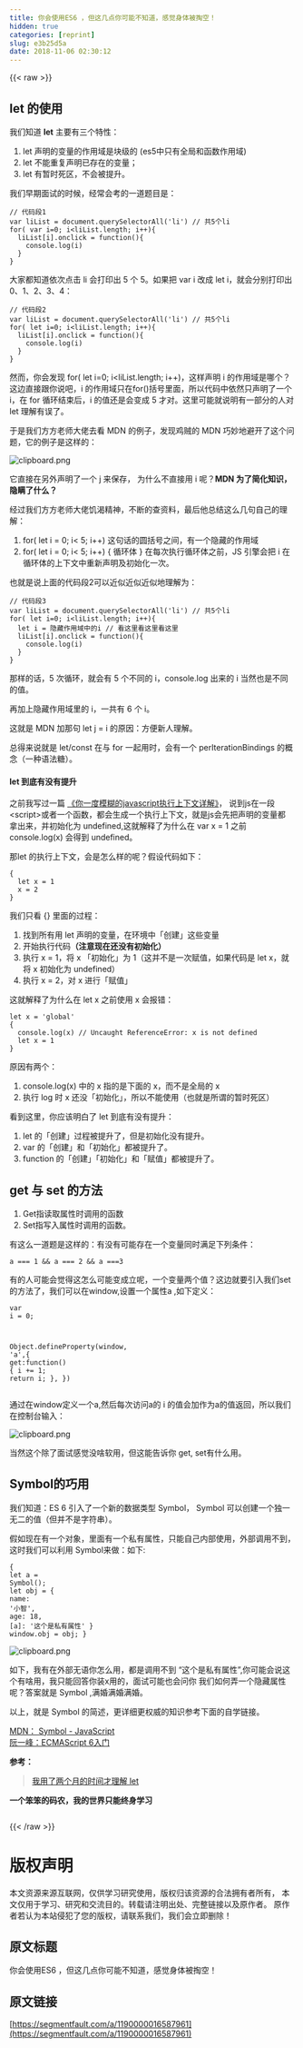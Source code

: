 ```yaml
---
title: 你会使用ES6 ，但这几点你可能不知道，感觉身体被掏空！
hidden: true
categories: [reprint]
slug: e3b25d5a
date: 2018-11-06 02:30:12
---
```


{{< raw >}}
<h2 id="articleHeader0">let &#x7684;&#x4F7F;&#x7528;</h2><p>&#x6211;&#x4EEC;&#x77E5;&#x9053; <strong>let</strong> &#x4E3B;&#x8981;&#x6709;&#x4E09;&#x4E2A;&#x7279;&#x6027;&#xFF1A;</p><ol><li>let &#x58F0;&#x660E;&#x7684;&#x53D8;&#x91CF;&#x7684;&#x4F5C;&#x7528;&#x57DF;&#x662F;&#x5757;&#x7EA7;&#x7684; (es5&#x4E2D;&#x53EA;&#x6709;&#x5168;&#x5C40;&#x548C;&#x51FD;&#x6570;&#x4F5C;&#x7528;&#x57DF;)</li><li>let &#x4E0D;&#x80FD;&#x91CD;&#x590D;&#x58F0;&#x660E;&#x5DF2;&#x5B58;&#x5728;&#x7684;&#x53D8;&#x91CF;&#xFF1B;</li><li>let &#x6709;&#x6682;&#x65F6;&#x6B7B;&#x533A;&#xFF0C;&#x4E0D;&#x4F1A;&#x88AB;&#x63D0;&#x5347;&#x3002;</li></ol><p>&#x6211;&#x4EEC;&#x65E9;&#x671F;&#x9762;&#x8BD5;&#x7684;&#x65F6;&#x5019;&#xFF0C;&#x7ECF;&#x5E38;&#x4F1A;&#x8003;&#x7684;&#x4E00;&#x9053;&#x9898;&#x76EE;&#x662F;&#xFF1A;</p><div class="widget-codetool" style="display:none"><div class="widget-codetool--inner"><span class="selectCode code-tool" data-toggle="tooltip" data-placement="top" title="" data-original-title="&#x5168;&#x9009;"></span> <span type="button" class="copyCode code-tool" data-toggle="tooltip" data-placement="top" data-clipboard-text="// &#x4EE3;&#x7801;&#x6BB5;1
var liList = document.querySelectorAll(&apos;li&apos;) // &#x5171;5&#x4E2A;li
for( var i=0; i&lt;liList.length; i++){
  liList[i].onclick = function(){
    console.log(i)
  }
}
" title="" data-original-title="&#x590D;&#x5236;"></span> <span type="button" class="saveToNote code-tool" data-toggle="tooltip" data-placement="top" title="" data-original-title="&#x653E;&#x8FDB;&#x7B14;&#x8BB0;"></span></div></div><pre class="hljs javascript"><code><span class="hljs-comment">// &#x4EE3;&#x7801;&#x6BB5;1</span>
<span class="hljs-keyword">var</span> liList = <span class="hljs-built_in">document</span>.querySelectorAll(<span class="hljs-string">&apos;li&apos;</span>) <span class="hljs-comment">// &#x5171;5&#x4E2A;li</span>
<span class="hljs-keyword">for</span>( <span class="hljs-keyword">var</span> i=<span class="hljs-number">0</span>; i&lt;liList.length; i++){
  liList[i].onclick = <span class="hljs-function"><span class="hljs-keyword">function</span>(<span class="hljs-params"></span>)</span>{
    <span class="hljs-built_in">console</span>.log(i)
  }
}
</code></pre><p>&#x5927;&#x5BB6;&#x90FD;&#x77E5;&#x9053;&#x4F9D;&#x6B21;&#x70B9;&#x51FB; li &#x4F1A;&#x6253;&#x5370;&#x51FA; 5 &#x4E2A; 5&#x3002;&#x5982;&#x679C;&#x628A; var i &#x6539;&#x6210; let i&#xFF0C;&#x5C31;&#x4F1A;&#x5206;&#x522B;&#x6253;&#x5370;&#x51FA; 0&#x3001;1&#x3001;2&#x3001;3&#x3001;4&#xFF1A;</p><div class="widget-codetool" style="display:none"><div class="widget-codetool--inner"><span class="selectCode code-tool" data-toggle="tooltip" data-placement="top" title="" data-original-title="&#x5168;&#x9009;"></span> <span type="button" class="copyCode code-tool" data-toggle="tooltip" data-placement="top" data-clipboard-text="// &#x4EE3;&#x7801;&#x6BB5;2
var liList = document.querySelectorAll(&apos;li&apos;) // &#x5171;5&#x4E2A;li
for( let i=0; i&lt;liList.length; i++){
  liList[i].onclick = function(){
    console.log(i)
  }
}
" title="" data-original-title="&#x590D;&#x5236;"></span> <span type="button" class="saveToNote code-tool" data-toggle="tooltip" data-placement="top" title="" data-original-title="&#x653E;&#x8FDB;&#x7B14;&#x8BB0;"></span></div></div><pre class="hljs javascript"><code><span class="hljs-comment">// &#x4EE3;&#x7801;&#x6BB5;2</span>
<span class="hljs-keyword">var</span> liList = <span class="hljs-built_in">document</span>.querySelectorAll(<span class="hljs-string">&apos;li&apos;</span>) <span class="hljs-comment">// &#x5171;5&#x4E2A;li</span>
<span class="hljs-keyword">for</span>( <span class="hljs-keyword">let</span> i=<span class="hljs-number">0</span>; i&lt;liList.length; i++){
  liList[i].onclick = <span class="hljs-function"><span class="hljs-keyword">function</span>(<span class="hljs-params"></span>)</span>{
    <span class="hljs-built_in">console</span>.log(i)
  }
}
</code></pre><p>&#x7136;&#x800C;&#xFF0C;&#x4F60;&#x4F1A;&#x53D1;&#x73B0; for( let i=0; i&lt;liList.length; i++)&#xFF0C;&#x8FD9;&#x6837;&#x58F0;&#x660E; i &#x7684;&#x4F5C;&#x7528;&#x57DF;&#x662F;&#x54EA;&#x4E2A;&#xFF1F;&#x8FD9;&#x8FB9;&#x76F4;&#x63A5;&#x8DDF;&#x4F60;&#x8BF4;&#x5427;&#xFF0C;i &#x7684;&#x4F5C;&#x7528;&#x57DF;&#x53EA;&#x5728;for()&#x62EC;&#x53F7;&#x91CC;&#x9762;&#xFF0C;&#x6240;&#x4EE5;&#x4EE3;&#x7801;&#x4E2D;&#x4F9D;&#x7136;&#x53EA;&#x58F0;&#x660E;&#x4E86;&#x4E00;&#x4E2A; i&#xFF0C;&#x5728; for &#x5FAA;&#x73AF;&#x7ED3;&#x675F;&#x540E;&#xFF0C;i &#x7684;&#x503C;&#x8FD8;&#x662F;&#x4F1A;&#x53D8;&#x6210; 5 &#x624D;&#x5BF9;&#x3002;&#x8FD9;&#x91CC;&#x53EF;&#x80FD;&#x5C31;&#x8BF4;&#x660E;&#x6709;&#x4E00;&#x90E8;&#x5206;&#x7684;&#x4EBA;&#x5BF9; let &#x7406;&#x89E3;&#x6709;&#x8BEF;&#x4E86;&#x3002;</p><p>&#x4E8E;&#x662F;&#x6211;&#x4EEC;&#x65B9;&#x65B9;&#x8001;&#x5E08;&#x5927;&#x4F6C;&#x53BB;&#x770B; MDN &#x7684;&#x4F8B;&#x5B50;&#xFF0C;&#x53D1;&#x73B0;&#x9E21;&#x8D3C;&#x7684; MDN &#x5DE7;&#x5999;&#x5730;&#x907F;&#x5F00;&#x4E86;&#x8FD9;&#x4E2A;&#x95EE;&#x9898;&#xFF0C;&#x5B83;&#x7684;&#x4F8B;&#x5B50;&#x662F;&#x8FD9;&#x6837;&#x7684;&#xFF1A;</p><p><span class="img-wrap"><img data-src="/img/bVbhGY2?w=720&amp;h=348" src="https://static.alili.tech/img/bVbhGY2?w=720&amp;h=348" alt="clipboard.png" title="clipboard.png" style="cursor:pointer;display:inline"></span></p><p>&#x5B83;&#x76F4;&#x63A5;&#x5728;&#x53E6;&#x5916;&#x58F0;&#x660E;&#x4E86;&#x4E00;&#x4E2A; j &#x6765;&#x4FDD;&#x5B58;&#xFF0C; &#x4E3A;&#x4EC0;&#x4E48;&#x4E0D;&#x76F4;&#x63A5;&#x7528; i &#x5462;&#xFF1F;<strong>MDN &#x4E3A;&#x4E86;&#x7B80;&#x5316;&#x77E5;&#x8BC6;&#xFF0C;&#x9690;&#x7792;&#x4E86;&#x4EC0;&#x4E48;&#xFF1F;</strong></p><p>&#x7ECF;&#x8FC7;&#x6211;&#x4EEC;&#x65B9;&#x65B9;&#x8001;&#x5E08;&#x5927;&#x4F6C;&#x9965;&#x6E34;&#x7CBE;&#x795E;&#xFF0C;&#x4E0D;&#x65AD;&#x7684;&#x67E5;&#x8D44;&#x6599;&#xFF0C;&#x6700;&#x540E;&#x4ED6;&#x603B;&#x7ED3;&#x8FD9;&#x4E48;&#x51E0;&#x53E5;&#x81EA;&#x5DF1;&#x7684;&#x7406;&#x89E3;&#xFF1A;</p><ol><li>for( let i = 0; i&lt; 5; i++) &#x8FD9;&#x53E5;&#x8BDD;&#x7684;&#x5706;&#x62EC;&#x53F7;&#x4E4B;&#x95F4;&#xFF0C;&#x6709;&#x4E00;&#x4E2A;&#x9690;&#x85CF;&#x7684;&#x4F5C;&#x7528;&#x57DF;</li><li>for( let i = 0; i&lt; 5; i++) { &#x5FAA;&#x73AF;&#x4F53; } &#x5728;&#x6BCF;&#x6B21;&#x6267;&#x884C;&#x5FAA;&#x73AF;&#x4F53;&#x4E4B;&#x524D;&#xFF0C;JS &#x5F15;&#x64CE;&#x4F1A;&#x628A; i &#x5728;&#x5FAA;&#x73AF;&#x4F53;&#x7684;&#x4E0A;&#x4E0B;&#x6587;&#x4E2D;&#x91CD;&#x65B0;&#x58F0;&#x660E;&#x53CA;&#x521D;&#x59CB;&#x5316;&#x4E00;&#x6B21;&#x3002;</li></ol><p>&#x4E5F;&#x5C31;&#x662F;&#x8BF4;&#x4E0A;&#x9762;&#x7684;&#x4EE3;&#x7801;&#x6BB5;2&#x53EF;&#x4EE5;&#x8FD1;&#x4F3C;&#x8FD1;&#x4F3C;&#x8FD1;&#x4F3C;&#x5730;&#x7406;&#x89E3;&#x4E3A;&#xFF1A;</p><div class="widget-codetool" style="display:none"><div class="widget-codetool--inner"><span class="selectCode code-tool" data-toggle="tooltip" data-placement="top" title="" data-original-title="&#x5168;&#x9009;"></span> <span type="button" class="copyCode code-tool" data-toggle="tooltip" data-placement="top" data-clipboard-text="// &#x4EE3;&#x7801;&#x6BB5;3
var liList = document.querySelectorAll(&apos;li&apos;) // &#x5171;5&#x4E2A;li
for( let i=0; i&lt;liList.length; i++){
  let i = &#x9690;&#x85CF;&#x4F5C;&#x7528;&#x57DF;&#x4E2D;&#x7684;i // &#x770B;&#x8FD9;&#x91CC;&#x770B;&#x8FD9;&#x91CC;&#x770B;&#x8FD9;&#x91CC;
  liList[i].onclick = function(){
    console.log(i)
  }
}" title="" data-original-title="&#x590D;&#x5236;"></span> <span type="button" class="saveToNote code-tool" data-toggle="tooltip" data-placement="top" title="" data-original-title="&#x653E;&#x8FDB;&#x7B14;&#x8BB0;"></span></div></div><pre class="hljs stylus"><code><span class="hljs-comment">// &#x4EE3;&#x7801;&#x6BB5;3</span>
<span class="hljs-selector-tag">var</span> liList = document.querySelectorAll(<span class="hljs-string">&apos;li&apos;</span>) <span class="hljs-comment">// &#x5171;5&#x4E2A;li</span>
<span class="hljs-function"><span class="hljs-title">for</span><span class="hljs-params">( let i=<span class="hljs-number">0</span>; i&lt;liList.length; i++)</span></span>{
  let <span class="hljs-selector-tag">i</span> = &#x9690;&#x85CF;&#x4F5C;&#x7528;&#x57DF;&#x4E2D;&#x7684;<span class="hljs-selector-tag">i</span> <span class="hljs-comment">// &#x770B;&#x8FD9;&#x91CC;&#x770B;&#x8FD9;&#x91CC;&#x770B;&#x8FD9;&#x91CC;</span>
  liList[i]<span class="hljs-selector-class">.onclick</span> = function(){
    console.log(i)
  }
}</code></pre><p>&#x90A3;&#x6837;&#x7684;&#x8BDD;&#xFF0C;5 &#x6B21;&#x5FAA;&#x73AF;&#xFF0C;&#x5C31;&#x4F1A;&#x6709; 5 &#x4E2A;&#x4E0D;&#x540C;&#x7684; i&#xFF0C;console.log &#x51FA;&#x6765;&#x7684; i &#x5F53;&#x7136;&#x4E5F;&#x662F;&#x4E0D;&#x540C;&#x7684;&#x503C;&#x3002;</p><p>&#x518D;&#x52A0;&#x4E0A;&#x9690;&#x85CF;&#x4F5C;&#x7528;&#x57DF;&#x91CC;&#x7684; i&#xFF0C;&#x4E00;&#x5171;&#x6709; 6 &#x4E2A; i&#x3002;</p><p>&#x8FD9;&#x5C31;&#x662F; MDN &#x52A0;&#x90A3;&#x53E5; let j = i &#x7684;&#x539F;&#x56E0;&#xFF1A;&#x65B9;&#x4FBF;&#x65B0;&#x4EBA;&#x7406;&#x89E3;&#x3002;</p><p>&#x603B;&#x5F97;&#x6765;&#x8BF4;&#x5C31;&#x662F; let/const &#x5728;&#x4E0E; for &#x4E00;&#x8D77;&#x7528;&#x65F6;&#xFF0C;&#x4F1A;&#x6709;&#x4E00;&#x4E2A; perIterationBindings &#x7684;&#x6982;&#x5FF5;&#xFF08;&#x4E00;&#x79CD;&#x8BED;&#x6CD5;&#x7CD6;&#xFF09;&#x3002;</p><h4>let &#x5230;&#x5E95;&#x6709;&#x6CA1;&#x6709;&#x63D0;&#x5347;</h4><p>&#x4E4B;&#x524D;&#x6211;&#x5199;&#x8FC7;&#x4E00;&#x7BC7; <a href="https://segmentfault.com/a/1190000014856034">&#x300A;&#x4F60;&#x4E00;&#x5EA6;&#x6A21;&#x7CCA;&#x7684;javascript&#x6267;&#x884C;&#x4E0A;&#x4E0B;&#x6587;&#x8BE6;&#x89E3;&#x300B;</a>&#xFF0C; &#x8BF4;&#x5230;js&#x5728;&#x4E00;&#x6BB5;&lt;script&gt;&#x6216;&#x8005;&#x4E00;&#x4E2A;&#x51FD;&#x6570;&#xFF0C;&#x90FD;&#x4F1A;&#x751F;&#x6210;&#x4E00;&#x4E2A;&#x6267;&#x884C;&#x4E0A;&#x4E0B;&#x6587;&#xFF0C;&#x5C31;&#x662F;js&#x4F1A;&#x5148;&#x628A;&#x58F0;&#x660E;&#x7684;&#x53D8;&#x91CF;&#x90FD; &#x62FF;&#x51FA;&#x6765;&#xFF0C;&#x5E76;&#x521D;&#x59CB;&#x5316;&#x4E3A; undefined,&#x8FD9;&#x5C31;&#x89E3;&#x91CA;&#x4E86;&#x4E3A;&#x4EC0;&#x4E48;&#x5728; var x = 1 &#x4E4B;&#x524D; console.log(x) &#x4F1A;&#x5F97;&#x5230; undefined&#x3002;</p><p>&#x90A3;let &#x7684;&#x6267;&#x884C;&#x4E0A;&#x4E0B;&#x6587;&#xFF0C;&#x4F1A;&#x662F;&#x600E;&#x4E48;&#x6837;&#x7684;&#x5462;&#xFF1F;&#x5047;&#x8BBE;&#x4EE3;&#x7801;&#x5982;&#x4E0B;&#xFF1A;</p><div class="widget-codetool" style="display:none"><div class="widget-codetool--inner"><span class="selectCode code-tool" data-toggle="tooltip" data-placement="top" title="" data-original-title="&#x5168;&#x9009;"></span> <span type="button" class="copyCode code-tool" data-toggle="tooltip" data-placement="top" data-clipboard-text="{
  let x = 1
  x = 2
}" title="" data-original-title="&#x590D;&#x5236;"></span> <span type="button" class="saveToNote code-tool" data-toggle="tooltip" data-placement="top" title="" data-original-title="&#x653E;&#x8FDB;&#x7B14;&#x8BB0;"></span></div></div><pre class="hljs nix"><code>{
  <span class="hljs-keyword">let</span> <span class="hljs-attr">x</span> = <span class="hljs-number">1</span>
  <span class="hljs-attr">x</span> = <span class="hljs-number">2</span>
}</code></pre><p>&#x6211;&#x4EEC;&#x53EA;&#x770B; {} &#x91CC;&#x9762;&#x7684;&#x8FC7;&#x7A0B;&#xFF1A;</p><ol><li>&#x627E;&#x5230;&#x6240;&#x6709;&#x7528; let &#x58F0;&#x660E;&#x7684;&#x53D8;&#x91CF;&#xFF0C;&#x5728;&#x73AF;&#x5883;&#x4E2D;&#x300C;&#x521B;&#x5EFA;&#x300D;&#x8FD9;&#x4E9B;&#x53D8;&#x91CF;</li><li>&#x5F00;&#x59CB;&#x6267;&#x884C;&#x4EE3;&#x7801;<strong>&#xFF08;&#x6CE8;&#x610F;&#x73B0;&#x5728;&#x8FD8;&#x6CA1;&#x6709;&#x521D;&#x59CB;&#x5316;&#xFF09;</strong></li><li>&#x6267;&#x884C; x = 1&#xFF0C;&#x5C06; x &#x300C;&#x521D;&#x59CB;&#x5316;&#x300D;&#x4E3A; 1&#xFF08;&#x8FD9;&#x5E76;&#x4E0D;&#x662F;&#x4E00;&#x6B21;&#x8D4B;&#x503C;&#xFF0C;&#x5982;&#x679C;&#x4EE3;&#x7801;&#x662F; let x&#xFF0C;&#x5C31;&#x5C06; x &#x521D;&#x59CB;&#x5316;&#x4E3A; undefined&#xFF09;</li><li>&#x6267;&#x884C; x = 2&#xFF0C;&#x5BF9; x &#x8FDB;&#x884C;&#x300C;&#x8D4B;&#x503C;&#x300D;</li></ol><p>&#x8FD9;&#x5C31;&#x89E3;&#x91CA;&#x4E86;&#x4E3A;&#x4EC0;&#x4E48;&#x5728; let x &#x4E4B;&#x524D;&#x4F7F;&#x7528; x &#x4F1A;&#x62A5;&#x9519;&#xFF1A;</p><div class="widget-codetool" style="display:none"><div class="widget-codetool--inner"><span class="selectCode code-tool" data-toggle="tooltip" data-placement="top" title="" data-original-title="&#x5168;&#x9009;"></span> <span type="button" class="copyCode code-tool" data-toggle="tooltip" data-placement="top" data-clipboard-text="let x = &apos;global&apos;
{
  console.log(x) // Uncaught ReferenceError: x is not defined
  let x = 1
}
" title="" data-original-title="&#x590D;&#x5236;"></span> <span type="button" class="saveToNote code-tool" data-toggle="tooltip" data-placement="top" title="" data-original-title="&#x653E;&#x8FDB;&#x7B14;&#x8BB0;"></span></div></div><pre class="hljs javascript"><code><span class="hljs-keyword">let</span> x = <span class="hljs-string">&apos;global&apos;</span>
{
  <span class="hljs-built_in">console</span>.log(x) <span class="hljs-comment">// Uncaught ReferenceError: x is not defined</span>
  <span class="hljs-keyword">let</span> x = <span class="hljs-number">1</span>
}
</code></pre><p>&#x539F;&#x56E0;&#x6709;&#x4E24;&#x4E2A;&#xFF1A;</p><ol><li>console.log(x) &#x4E2D;&#x7684; x &#x6307;&#x7684;&#x662F;&#x4E0B;&#x9762;&#x7684; x&#xFF0C;&#x800C;&#x4E0D;&#x662F;&#x5168;&#x5C40;&#x7684; x</li><li>&#x6267;&#x884C; log &#x65F6; x &#x8FD8;&#x6CA1;&#x300C;&#x521D;&#x59CB;&#x5316;&#x300D;&#xFF0C;&#x6240;&#x4EE5;&#x4E0D;&#x80FD;&#x4F7F;&#x7528;&#xFF08;&#x4E5F;&#x5C31;&#x662F;&#x6240;&#x8C13;&#x7684;&#x6682;&#x65F6;&#x6B7B;&#x533A;&#xFF09;</li></ol><p>&#x770B;&#x5230;&#x8FD9;&#x91CC;&#xFF0C;&#x4F60;&#x5E94;&#x8BE5;&#x660E;&#x767D;&#x4E86; let &#x5230;&#x5E95;&#x6709;&#x6CA1;&#x6709;&#x63D0;&#x5347;&#xFF1A;</p><ol><li>let &#x7684;&#x300C;&#x521B;&#x5EFA;&#x300D;&#x8FC7;&#x7A0B;&#x88AB;&#x63D0;&#x5347;&#x4E86;&#xFF0C;&#x4F46;&#x662F;&#x521D;&#x59CB;&#x5316;&#x6CA1;&#x6709;&#x63D0;&#x5347;&#x3002;</li><li>var &#x7684;&#x300C;&#x521B;&#x5EFA;&#x300D;&#x548C;&#x300C;&#x521D;&#x59CB;&#x5316;&#x300D;&#x90FD;&#x88AB;&#x63D0;&#x5347;&#x4E86;&#x3002;</li><li>function &#x7684;&#x300C;&#x521B;&#x5EFA;&#x300D;&#x300C;&#x521D;&#x59CB;&#x5316;&#x300D;&#x548C;&#x300C;&#x8D4B;&#x503C;&#x300D;&#x90FD;&#x88AB;&#x63D0;&#x5347;&#x4E86;&#x3002;</li></ol><h2 id="articleHeader1">get &#x4E0E; set &#x7684;&#x65B9;&#x6CD5;</h2><ol><li>Get&#x6307;&#x8BFB;&#x53D6;&#x5C5E;&#x6027;&#x65F6;&#x8C03;&#x7528;&#x7684;&#x51FD;&#x6570;</li><li>Set&#x6307;&#x5199;&#x5165;&#x5C5E;&#x6027;&#x65F6;&#x8C03;&#x7528;&#x7684;&#x51FD;&#x6570;&#x3002;</li></ol><p>&#x6709;&#x8FD9;&#x4E48;&#x4E00;&#x9053;&#x9898;&#x662F;&#x8FD9;&#x6837;&#x7684;&#xFF1A;&#x6709;&#x6CA1;&#x6709;&#x53EF;&#x80FD;&#x5B58;&#x5728;&#x4E00;&#x4E2A;&#x53D8;&#x91CF;&#x540C;&#x65F6;&#x6EE1;&#x8DB3;&#x4E0B;&#x5217;&#x6761;&#x4EF6;&#xFF1A;</p><div class="widget-codetool" style="display:none"><div class="widget-codetool--inner"><span class="selectCode code-tool" data-toggle="tooltip" data-placement="top" title="" data-original-title="&#x5168;&#x9009;"></span> <span type="button" class="copyCode code-tool" data-toggle="tooltip" data-placement="top" data-clipboard-text="a === 1 &amp;&amp; a === 2 &amp;&amp; a ===3
" title="" data-original-title="&#x590D;&#x5236;"></span> <span type="button" class="saveToNote code-tool" data-toggle="tooltip" data-placement="top" title="" data-original-title="&#x653E;&#x8FDB;&#x7B14;&#x8BB0;"></span></div></div><pre class="hljs lsl"><code>a === <span class="hljs-number">1</span> &amp;&amp; a === <span class="hljs-number">2</span> &amp;&amp; a ===<span class="hljs-number">3</span>
</code></pre><p>&#x6709;&#x7684;&#x4EBA;&#x53EF;&#x80FD;&#x4F1A;&#x89C9;&#x5F97;&#x8FD9;&#x600E;&#x4E48;&#x53EF;&#x80FD;&#x53D8;&#x6210;&#x7ACB;&#x5462;&#xFF0C;&#x4E00;&#x4E2A;&#x53D8;&#x91CF;&#x4E24;&#x4E2A;&#x503C;&#xFF1F;&#x8FD9;&#x8FB9;&#x5C31;&#x8981;&#x5F15;&#x5165;&#x6211;&#x4EEC;set&#x7684;&#x65B9;&#x6CD5;&#x4E86;&#xFF0C;&#x6211;&#x4EEC;&#x53EF;&#x4EE5;&#x5728;window,&#x8BBE;&#x7F6E;&#x4E00;&#x4E2A;&#x5C5E;&#x6027;a ,&#x5982;&#x4E0B;&#x5B9A;&#x4E49;&#xFF1A;</p><div class="widget-codetool" style="display:none"><div class="widget-codetool--inner"><span class="selectCode code-tool" data-toggle="tooltip" data-placement="top" title="" data-original-title="&#x5168;&#x9009;"></span> <span type="button" class="copyCode code-tool" data-toggle="tooltip" data-placement="top" data-clipboard-text="var i = 0;

Object.defineProperty(window, &apos;a&apos;,{
    get:function() {
        i += 1;
        return i;
    },
})
" title="" data-original-title="&#x590D;&#x5236;"></span> <span type="button" class="saveToNote code-tool" data-toggle="tooltip" data-placement="top" title="" data-original-title="&#x653E;&#x8FDB;&#x7B14;&#x8BB0;"></span></div></div><pre class="hljs javascript"><code><span class="hljs-keyword">var</span> i = <span class="hljs-number">0</span>;

<span class="hljs-built_in">Object</span>.defineProperty(<span class="hljs-built_in">window</span>, <span class="hljs-string">&apos;a&apos;</span>,{
    <span class="hljs-attr">get</span>:<span class="hljs-function"><span class="hljs-keyword">function</span>(<span class="hljs-params"></span>) </span>{
        i += <span class="hljs-number">1</span>;
        <span class="hljs-keyword">return</span> i;
    },
})
</code></pre><p>&#x901A;&#x8FC7;&#x5728;window&#x5B9A;&#x4E49;&#x4E00;&#x4E2A;a,&#x7136;&#x540E;&#x6BCF;&#x6B21;&#x8BBF;&#x95EE;a&#x7684; i &#x7684;&#x503C;&#x4F1A;&#x52A0;&#x4F5C;&#x4E3A;a&#x7684;&#x503C;&#x8FD4;&#x56DE;&#xFF0C;&#x6240;&#x4EE5;&#x6211;&#x4EEC;&#x5728;&#x63A7;&#x5236;&#x53F0;&#x8F93;&#x5165;&#xFF1A;</p><p><span class="img-wrap"><img data-src="/img/bVbhI3M?w=542&amp;h=108" src="https://static.alili.tech/img/bVbhI3M?w=542&amp;h=108" alt="clipboard.png" title="clipboard.png" style="cursor:pointer"></span></p><p>&#x5F53;&#x7136;&#x8FD9;&#x4E2A;&#x9664;&#x4E86;&#x9762;&#x8BD5;&#x611F;&#x89C9;&#x6CA1;&#x5565;&#x8F6F;&#x7528;&#xFF0C;&#x4F46;&#x8FD9;&#x80FD;&#x544A;&#x8BC9;&#x4F60; get, set&#x6709;&#x4EC0;&#x4E48;&#x7528;&#x3002;</p><h2 id="articleHeader2">Symbol&#x7684;&#x5DE7;&#x7528;</h2><p>&#x6211;&#x4EEC;&#x77E5;&#x9053;&#xFF1A;ES 6 &#x5F15;&#x5165;&#x4E86;&#x4E00;&#x4E2A;&#x65B0;&#x7684;&#x6570;&#x636E;&#x7C7B;&#x578B; Symbol&#xFF0C; Symbol &#x53EF;&#x4EE5;&#x521B;&#x5EFA;&#x4E00;&#x4E2A;&#x72EC;&#x4E00;&#x65E0;&#x4E8C;&#x7684;&#x503C;&#xFF08;&#x4F46;&#x5E76;&#x4E0D;&#x662F;&#x5B57;&#x7B26;&#x4E32;&#xFF09;&#x3002;</p><p>&#x5047;&#x5982;&#x73B0;&#x5728;&#x6709;&#x4E00;&#x4E2A;&#x5BF9;&#x8C61;&#xFF0C;&#x91CC;&#x9762;&#x6709;&#x4E00;&#x4E2A;&#x79C1;&#x6709;&#x5C5E;&#x6027;&#xFF0C;&#x53EA;&#x80FD;&#x81EA;&#x5DF1;&#x5185;&#x90E8;&#x4F7F;&#x7528;&#xFF0C;&#x5916;&#x90E8;&#x8C03;&#x7528;&#x4E0D;&#x5230;&#xFF0C;&#x8FD9;&#x65F6;&#x6211;&#x4EEC;&#x53EF;&#x4EE5;&#x5229;&#x7528; Symbol&#x6765;&#x505A;&#xFF1A;&#x5982;&#x4E0B;:</p><div class="widget-codetool" style="display:none"><div class="widget-codetool--inner"><span class="selectCode code-tool" data-toggle="tooltip" data-placement="top" title="" data-original-title="&#x5168;&#x9009;"></span> <span type="button" class="copyCode code-tool" data-toggle="tooltip" data-placement="top" data-clipboard-text="{
    let a = Symbol();
    let obj = {
        name: &apos;&#x5C0F;&#x667A;&apos;,
        age: 18,
        [a]: &apos;&#x8FD9;&#x4E2A;&#x662F;&#x79C1;&#x6709;&#x5C5E;&#x6027;&apos;
    }
    window.obj = obj;
}
" title="" data-original-title="&#x590D;&#x5236;"></span> <span type="button" class="saveToNote code-tool" data-toggle="tooltip" data-placement="top" title="" data-original-title="&#x653E;&#x8FDB;&#x7B14;&#x8BB0;"></span></div></div><pre class="hljs javascript"><code>{
    <span class="hljs-keyword">let</span> a = <span class="hljs-built_in">Symbol</span>();
    <span class="hljs-keyword">let</span> obj = {
        <span class="hljs-attr">name</span>: <span class="hljs-string">&apos;&#x5C0F;&#x667A;&apos;</span>,
        <span class="hljs-attr">age</span>: <span class="hljs-number">18</span>,
        [a]: <span class="hljs-string">&apos;&#x8FD9;&#x4E2A;&#x662F;&#x79C1;&#x6709;&#x5C5E;&#x6027;&apos;</span>
    }
    <span class="hljs-built_in">window</span>.obj = obj;
}
</code></pre><p><span class="img-wrap"><img data-src="/img/bVbhJNj?w=836&amp;h=286" src="https://static.alili.tech/img/bVbhJNj?w=836&amp;h=286" alt="clipboard.png" title="clipboard.png" style="cursor:pointer;display:inline"></span></p><p>&#x5982;&#x4E0B;&#xFF0C;&#x6211;&#x6709;&#x5728;&#x5916;&#x90E8;&#x65E0;&#x8BED;&#x4F60;&#x600E;&#x4E48;&#x7528;&#xFF0C;&#x90FD;&#x662F;&#x8C03;&#x7528;&#x4E0D;&#x5230; &#x201C;&#x8FD9;&#x4E2A;&#x662F;&#x79C1;&#x6709;&#x5C5E;&#x6027;&#x201D;,&#x4F60;&#x53EF;&#x80FD;&#x4F1A;&#x8BF4;&#x8FD9;&#x4E2A;&#x6709;&#x5565;&#x7528;&#xFF0C;&#x6211;&#x53EA;&#x80FD;&#x56DE;&#x7B54;&#x4F60;&#x88C5;x&#x7528;&#x7684;&#xFF0C;&#x9762;&#x8BD5;&#x53EF;&#x80FD;&#x4E5F;&#x4F1A;&#x95EE;&#x4F60; &#x6211;&#x4EEC;&#x5982;&#x4F55;&#x5F04;&#x4E00;&#x4E2A;&#x9690;&#x85CF;&#x5C5E;&#x6027;&#x5462;&#xFF1F;&#x7B54;&#x6848;&#x5C31;&#x662F; Symbol ,&#x6EE1;&#x5A5A;&#x6EE1;&#x5A5A;&#x6EE1;&#x5A5A;&#x3002;</p><p>&#x4EE5;&#x4E0A;&#xFF0C;&#x5C31;&#x662F; Symbol &#x7684;&#x7B80;&#x8FF0;&#xFF0C;&#x66F4;&#x8BE6;&#x7EC6;&#x66F4;&#x6743;&#x5A01;&#x7684;&#x77E5;&#x8BC6;&#x53C2;&#x8003;&#x4E0B;&#x9762;&#x7684;&#x81EA;&#x5B66;&#x94FE;&#x63A5;&#x3002;</p><p><a href="https://link.zhihu.com/?target=https://developer.mozilla.org/zh-CN/docs/Web/JavaScript/Reference/Global_Objects/Symbol" rel="nofollow noreferrer" target="_blank">MDN&#xFF1A; Symbol - JavaScript</a><br><a href="https://link.zhihu.com/?target=http://es6.ruanyifeng.com/#docs/symbol" rel="nofollow noreferrer" target="_blank">&#x962E;&#x4E00;&#x5CF0;&#xFF1A;ECMAScript 6&#x5165;&#x95E8;</a></p><p><strong>&#x53C2;&#x8003;&#xFF1A;</strong></p><blockquote><a href="https://zhuanlan.zhihu.com/p/28140450" rel="nofollow noreferrer" target="_blank">&#x6211;&#x7528;&#x4E86;&#x4E24;&#x4E2A;&#x6708;&#x7684;&#x65F6;&#x95F4;&#x624D;&#x7406;&#x89E3; let</a></blockquote><p><strong>&#x4E00;&#x4E2A;&#x7B28;&#x7B28;&#x7684;&#x7801;&#x519C;&#xFF0C;&#x6211;&#x7684;&#x4E16;&#x754C;&#x53EA;&#x80FD;&#x7EC8;&#x8EAB;&#x5B66;&#x4E60;</strong></p><p><span class="img-wrap"><img data-src="/img/bVbg32a?w=258&amp;h=258" src="https://static.alili.tech/img/bVbg32a?w=258&amp;h=258" alt="" title="" style="cursor:pointer;display:inline"></span></p>
{{< /raw >}}

# 版权声明
本文资源来源互联网，仅供学习研究使用，版权归该资源的合法拥有者所有，
本文仅用于学习、研究和交流目的。转载请注明出处、完整链接以及原作者。
原作者若认为本站侵犯了您的版权，请联系我们，我们会立即删除！

## 原文标题
你会使用ES6 ，但这几点你可能不知道，感觉身体被掏空！

## 原文链接
[https://segmentfault.com/a/1190000016587961](https://segmentfault.com/a/1190000016587961)

